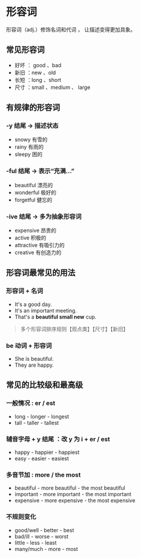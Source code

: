 # 形容词

形容词（adj.）修饰名词和代词 ， 让描述变得更加具象。<br/>

## 常见形容词

- 好坏 ： good 、bad
- 新旧 ：new 、old
- 长短 ：long 、short
- 尺寸 ：small 、medium 、 large

## 有规律的形容词

### **-y 结尾 → 描述状态**

- snowy 有雪的
- rainy 有雨的
- sleepy 困的

### **-ful 结尾 → 表示“充满…”**

- beautiful 漂亮的
- wonderful 极好的
- forgetful 健忘的

### **-ive 结尾 → 多为抽象形容词**

- expensive 昂贵的
- active 积极的
- attractive 有吸引力的
- creative 有创造力的

## 形容词最常见的用法

### 形容词 + 名词

- It's a good day.
- It's an important meeting.
- That's a **beautiful small new** cup.

> 多个形容词排序规则【观点类】【尺寸】【新旧】

### be 动词 + 形容词

- She is beautiful.
- They are happy.

## 常见的比较级和最高级

### 一般情况 : er / est

- long - longer - longest
- tall - taller - tallest

### 辅音字母 + y 结尾 ：改 y 为 i + er / est

- happy - happier - happiest
- easy - easier - easiest

### 多音节加 : more / the most

- beautiful - more beautiful - the most beautiful
- important - more important - the most important
- expensive - more expensive - the most expensive

### 不规则变化

- good/well - better - best
- bad/ill - worse - worst
- little - less - least
- many/much - more - most
